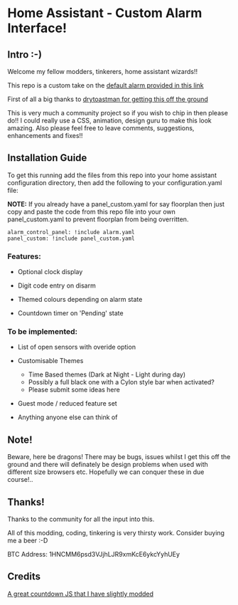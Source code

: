 # Home Assistant - Custom Alarm Interface!
## Intro :-)
Welcome my fellow modders, tinkerers, home assistant wizards!!

This repo is a custom take on the [default alarm provided in this link](https://home-assistant.io/components/alarm_control_panel.manual/)

First of all a big thanks to [drytoastman for getting this off the ground](https://community.home-assistant.io/t/a-different-take-on-an-alarm-system/7809)

This is very much a community project so if you wish to chip in then please do!! I could really use a CSS, animation, design guru to make this look amazing. Also please feel free to leave comments, suggestions, enhancements and fixes!!

## Installation Guide

To get this running add the files from this repo into your home assistant configuration directory, then add the following to your configuration.yaml file:

**NOTE:** If you already have a panel_custom.yaml for say floorplan then just copy and paste the code from this repo file into your own panel_custom.yaml to prevent floorplan from being overritten.

```
alarm_control_panel: !include alarm.yaml
panel_custom: !include panel_custom.yaml

```

### Features:

- Optional clock display

- Digit code entry on disarm

- Themed colours depending on alarm state

- Countdown timer on 'Pending' state

### To be implemented:

- List of open sensors with overide option

- Customisable Themes
  - Time Based themes (Dark at Night - Light during day)
  - Possibly a full black one with a Cylon style bar when activated?
  - Please submit some ideas here

- Guest mode / reduced feature set

- Anything anyone else can think of

## Note!

Beware, here be dragons! There may be bugs, issues whilst I get this off the ground and there will definately be design problems when used with different size browsers etc. Hopefully we can conquer these in due course!..

## Thanks!

Thanks to the community for all the input into this.

All of this modding, coding, tinkering is very thirsty work. Consider buying me a beer :-D

BTC Address: 1HNCMM6psd3VJjhLJR9xmKcE6ykcYyhUEy

## Credits

[A great countdown JS that I have slightly modded](https://github.com/johnschult/jquery.countdown360)
